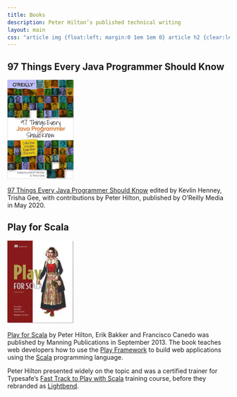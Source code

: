 ```yaml
---
title: Books
description: Peter Hilton’s published technical writing
layout: main
css: "article img {float:left; margin:0 1em 1em 0} article h2 {clear:left}"
---
```


<h2>97 Things Every Java Programmer Should Know</h2>
<p><a href="http://shop.oreilly.com/product/0636920048824.do" title="97 Things Every Java Programmer Should Know">
<img src="blog/97-things-java.webp" alt="book cover" style="width:150px"></a></p>
<p><a href="http://shop.oreilly.com/product/0636920048824.do">97 Things Every Java Programmer Should Know</a>
edited by Kevlin Henney, Trisha Gee, with contributions by Peter Hilton, published by O’Reilly Media in May 2020.</p>

<h2>Play for Scala</h2>

<p><a href="http://bit.ly/playscala2p"><img src="picture/illustration/play-for-scala-cover.webp"/></a></p>

<p><a href="http://bit.ly/playscala2p">Play for Scala</a> by Peter Hilton, Erik Bakker and Francisco Canedo was published by Manning Publications in September 2013. The book teaches web developers how to use the <a href="http://www.playframework.com">Play Framework</a> to build web applications using the <a href="http://www.scala-lang.org">Scala</a> programming language.</p>

<p>Peter Hilton presented widely on the topic and was a certified trainer for Typesafe’s
<a href="http://typesafe.com/how/training/fasttracktoplaywithscala">Fast Track to Play with Scala</a> training course,
before they rebranded as <a href="https://www.lightbend.com/">Lightbend</a>.</p>
